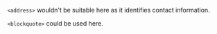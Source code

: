 `<address>` wouldn't be suitable here as it identifies contact information.

`<blockquote>` could be used here.
